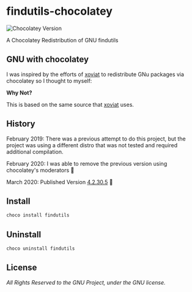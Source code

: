 # findutils-chocolatey
![Chocolatey Version](https://img.shields.io/chocolatey/v/findutils)

A Chocolatey Redistribution of GNU findutils

## GNU with chocolatey

I was inspired by the efforts of [xoviat](https://chocolatey.org/profiles/xoviat) to redistribute GNu packages via chocolatey so I thought to myself:

**Why Not?**

This is based on the same source that [xoviat](https://chocolatey.org/profiles/xoviat) uses.

## History

 February 2019: There was a previous attempt to do this project, but the project was using a different distro that was not tested and required additional compilation.

February 2020: I was able to remove the previous version using chocolatey's moderators 🎉

March 2020: Published Version [4.2.30.5](https://chocolatey.org/packages/findutils/https://chocolatey.org/packages/findutils/4.2.30.5/) 🎉

## Install

``` ps
choco install findutils
```

## Uninstall

``` ps
choco uninstall findutils
```

## License

*All Rights Reserved to the GNU Project, under the GNU license.*
